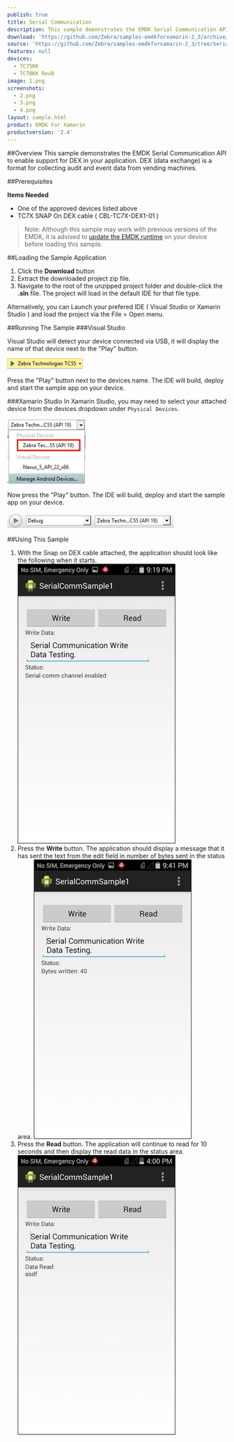 ```yaml
---
publish: true
title: Serial Communication
description: This sample demonstrates the EMDK Serial Communication API to enable support for DEX in your application. DEX (data exchange) is a format for collecting audit and event data from vending machines.
download: 'https://github.com/Zebra/samples-emdkforxamarin-2_3/archive/SerialCommSample1.zip'
source: 'https://github.com/Zebra/samples-emdkforxamarin-2_3/tree/SerialCommSample1'
features: null
devices:
  - TC75KK
  - TC70KK RevB
image: 1.png
screenshots:
  - 2.png
  - 3.png
  - 4.png
layout: sample.html
product: EMDK For Xamarin
productversion: '2.4'
---
```



##Overview
This sample demonstrates the EMDK Serial Communication API to enable support for DEX in your application. DEX (data exchange) is a format for collecting audit and event data from vending machines.



##Prerequisites

**Items Needed**
* One of the approved devices listed above
* TC7X SNAP On DEX cable ( CBL-TC7X-DEX1-01 )

>Note: Although this sample may work with previous versions of the EMDK, it is advised to [update the EMDK runtime](../../guide/setupDevice/) on your device before loading this sample.

##Loading the Sample Application

1. Click the **Download** button 
2. Extract the downloaded project zip file.
3. Navigate to the root of the unzipped project folder and double-click the **.sln** file. The project will load in the default IDE for that file type.

Alternatively, you can Launch your prefered IDE ( Visual Studio or Xamarin Studio ) and load the project via the File > Open menu.  

##Running The Sample
###Visual Studio

Visual Studio will detect your device connected via USB, it will display the name of that device next to the "Play" button.

![img](../../images/samples/vsPlayButton.png)

Press the "Play" button next to the devices name.  The IDE will build, deploy and start the sample app on your device.

###Xamarin Studio
In Xamarin Studio, you may need to select your attached device from the devices dropdown under `Physical Devices`.

![img](../../images/samples/xs-select-device.png)

Now press the "Play" button. The IDE will build, deploy and start the sample app on your device.

![img](../../images/samples/xsPlayButton.png)

##Using This Sample
1. With the Snap on DEX cable attached, the application should look like the following when it starts.  
  ![img](3.png)  
2. Press the **Write** button. The application should display a message that it has sent the text from the edit field in number of bytes sent in the status area.
  ![img](2.png)    
3.  Press the **Read** button.  The application will continue to read for 10 seconds and then display the read data in the status area.
    ![img](4.png) 
  





















